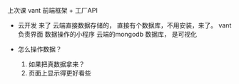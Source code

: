 上次课 vant 前端框架 + 工厂API
- 云开发 来了
  云端直接数据存储的，
  直接有个数据库，不用安装，来了。
  vant 负责界面
  数据操作的小程序  云端的mongodb 数据库， 是可视化
- 怎么操作数据？

    1. 如果把真数据拿来？
    2. 页面上显示得更好看些